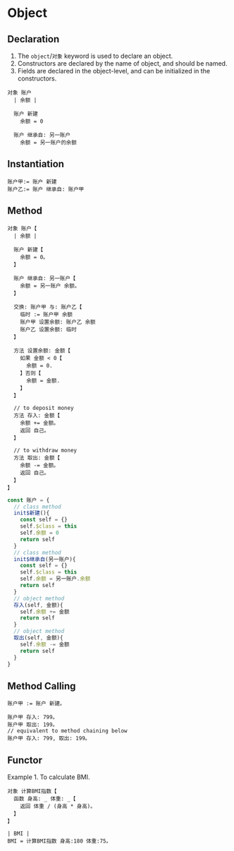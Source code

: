# Object

## Declaration

1. The `object`/`对象` keyword is used to declare an object.
2. Constructors are declared by the name of object, and should be named.
3. Fields are declared in the object-level, and can be initialized in the constructors.

```
对象 账户
  | 余额 |
  
  账户 新建
    余额 = 0
  
  账户 继承自: 另一账户
    余额 = 另一账户的余额
```

## Instantiation

```
账户甲:= 账户 新建
账户乙:= 账户 继承自: 账户甲
```

## Method

```
对象 账户【
  | 余额 |

  账户 新建【
    余额 = 0。
  】

  账户 继承自: 另一账户【
    余额 = 另一账户 余额。
  】

  交换: 账户甲 与: 账户乙【
    临时 := 账户甲 余额
    账户甲 设置余额: 账户乙 余额
    账户乙 设置余额: 临时
  】

  方法 设置余额: 金额【
    如果 金额 < 0【
      余额 = 0.
    】否则【
      余额 = 金额.
    】 
  】

  // to deposit money
  方法 存入: 金额【
    余额 += 金额。
    返回 自己。
  】
   
  // to withdraw money
  方法 取出: 金额【
    余额 -= 金额。
    返回 自己。
  】
】
```

```js
const 账户 = {
  // class method
  init$新建(){
    const self = {}
    self.$class = this
    self.余额 = 0
    return self
  }
  // class method
  init$继承自(另一账户){
    const self = {}
    self.$class = this
    self.余额 = 另一账户.余额
    return self
  }
  // object method
  存入(self, 金额){
    self.余额 += 金额
    return self
  }
  // object method
  取出(self, 金额){
    self.余额 -= 金额
    return self
  }
}
```

## Method Calling

```
账户甲 := 账户 新建。

账户甲 存入: 799。
账户甲 取出: 199。
// equivalent to method chaining below
账户甲 存入: 799, 取出: 199。
```

## Functor

Example 1. To calculate BMI.

```
对象 计算BMI指数【
  函数 身高: _ 体重: _【
    返回 体重 / (身高 * 身高)。
  】
】

| BMI |
BMI = 计算BMI指数 身高:180 体重:75。
```
